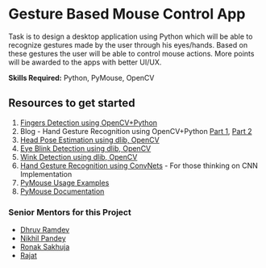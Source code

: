 # Gesture Based Mouse Control App
Task is to design a desktop application using Python which will be able to recognize gestures made by the user through his eyes/hands. Based on these gestures the user will be able to control mouse actions. More points will be awarded to the apps with better UI/UX.

**Skills Required:** Python, PyMouse, OpenCV

## Resources to get started

1. [Fingers Detection using OpenCV+Python](https://github.com/lzane/Fingers-Detection-using-OpenCV-and-Python)
2. Blog - Hand Gesture Recognition using OpenCV+Python [Part 1](https://gogul09.github.io/software/hand-gesture-recognition-p1), [Part 2](https://gogul09.github.io/software/hand-gesture-recognition-p2)
3. [Head Pose Estimation using dlib, OpenCV](https://www.learnopencv.com/head-pose-estimation-using-opencv-and-dlib/)
4. [Eye Blink Detection using dlib, OpenCV](https://www.pyimagesearch.com/2017/04/24/eye-blink-detection-opencv-python-dlib/)
5. [Wink Detection using dlib, OpenCV](https://www.codesofinterest.com/2017/06/wink-detection-using-dlib-and-opencv.html)
6. [Hand Gesture Recognition using ConvNets](http://research.nvidia.com/sites/default/files/pubs/2015-06_Hand-Gesture-Recognition/CVPRW2015-3DCNN.pdf) - For those thinking on CNN Implementation
7. [PyMouse Usage Examples](https://www.programcreek.com/python/example/101074/pymouse.PyMouse)
8. [PyMouse Documentation](https://github.com/pepijndevos/PyMouse/wiki/Documentation)

### Senior Mentors for this Project

* [Dhruv Ramdev](https://github.com/dhruvramdev)
* [Nikhil Pandey](https://github.com/menikhilpandey)
* [Ronak Sakhuja](https://github.com/ronaksakhuja)
* [Rajat](https://github.com/rajat2712)
